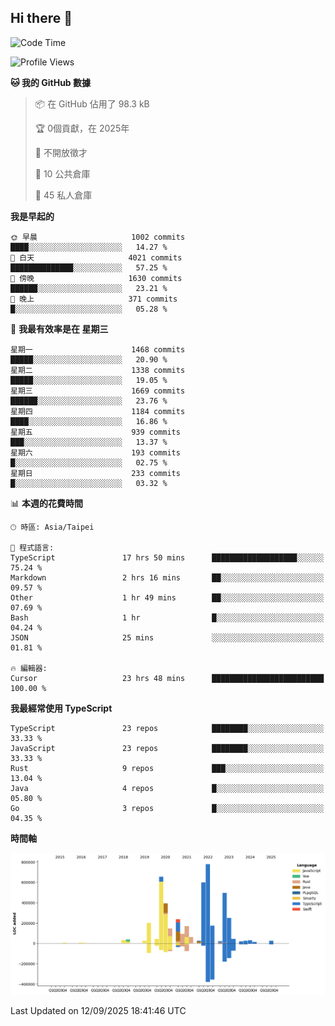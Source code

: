 ## Hi there 👋

<!--START_SECTION:waka-->
![Code Time](http://img.shields.io/badge/Code%20Time-498%20hrs%2010%20mins-blue)

![Profile Views](http://img.shields.io/badge/%E5%80%8B%E4%BA%BA%E9%A0%81%E9%9D%A2%E7%80%8F%E8%A6%BD%E6%AC%A1%E6%95%B8-0-blue)

**🐱 我的 GitHub 數據** 

> 📦 在 GitHub 佔用了 98.3 kB 
 > 
> 🏆  0個貢獻，在 2025年
 > 
> 🚫 不開放徵才
 > 
> 📜 10 公共倉庫 
 > 
> 🔑 45 私人倉庫 
 > 
**我是早起的** 

```text
🌞 早晨                     1002 commits        ████░░░░░░░░░░░░░░░░░░░░░   14.27 % 
🌆 白天                     4021 commits        ██████████████░░░░░░░░░░░   57.25 % 
🌃 傍晚                     1630 commits        ██████░░░░░░░░░░░░░░░░░░░   23.21 % 
🌙 晚上                     371 commits         █░░░░░░░░░░░░░░░░░░░░░░░░   05.28 % 
```
📅 **我最有效率是在 星期三** 

```text
星期一                      1468 commits        █████░░░░░░░░░░░░░░░░░░░░   20.90 % 
星期二                      1338 commits        █████░░░░░░░░░░░░░░░░░░░░   19.05 % 
星期三                      1669 commits        ██████░░░░░░░░░░░░░░░░░░░   23.76 % 
星期四                      1184 commits        ████░░░░░░░░░░░░░░░░░░░░░   16.86 % 
星期五                      939 commits         ███░░░░░░░░░░░░░░░░░░░░░░   13.37 % 
星期六                      193 commits         █░░░░░░░░░░░░░░░░░░░░░░░░   02.75 % 
星期日                      233 commits         █░░░░░░░░░░░░░░░░░░░░░░░░   03.32 % 
```


📊 **本週的花費時間** 

```text
🕑︎ 時區: Asia/Taipei

💬 程式語言: 
TypeScript               17 hrs 50 mins      ███████████████████░░░░░░   75.24 % 
Markdown                 2 hrs 16 mins       ██░░░░░░░░░░░░░░░░░░░░░░░   09.57 % 
Other                    1 hr 49 mins        ██░░░░░░░░░░░░░░░░░░░░░░░   07.69 % 
Bash                     1 hr                █░░░░░░░░░░░░░░░░░░░░░░░░   04.24 % 
JSON                     25 mins             ░░░░░░░░░░░░░░░░░░░░░░░░░   01.81 % 

🔥 編輯器: 
Cursor                   23 hrs 48 mins      █████████████████████████   100.00 % 
```

**我最經常使用 TypeScript** 

```text
TypeScript               23 repos            ████████░░░░░░░░░░░░░░░░░   33.33 % 
JavaScript               23 repos            ████████░░░░░░░░░░░░░░░░░   33.33 % 
Rust                     9 repos             ███░░░░░░░░░░░░░░░░░░░░░░   13.04 % 
Java                     4 repos             █░░░░░░░░░░░░░░░░░░░░░░░░   05.80 % 
Go                       3 repos             █░░░░░░░░░░░░░░░░░░░░░░░░   04.35 % 
```



**時間軸**

![Lines of Code chart](https://raw.githubusercontent.com/jos61404/jos61404/main/assets/bar_graph.png)


 Last Updated on 12/09/2025 18:41:46 UTC
<!--END_SECTION:waka-->



<!--
**jos61404/jos61404** is a ✨ _special_ ✨ repository because its `README.md` (this file) appears on your GitHub profile.

Here are some ideas to get you started:

- 🔭 I’m currently working on ...
- 🌱 I’m currently learning ...
- 👯 I’m looking to collaborate on ...
- 🤔 I’m looking for help with ...
- 💬 Ask me about ...
- 📫 How to reach me: ...
- 😄 Pronouns: ...
- ⚡ Fun fact: ...
-->
